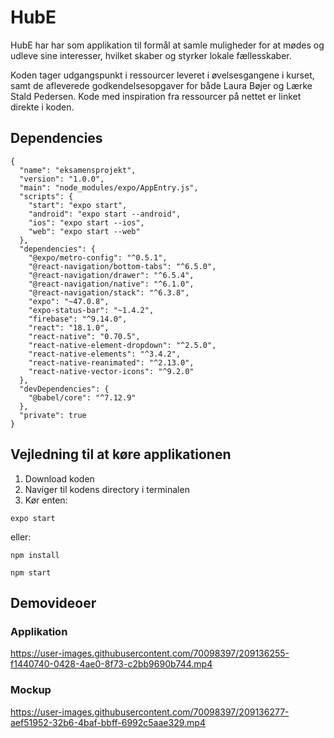 # HubE
HubE har har som applikation til formål at samle muligheder for at mødes og udleve sine interesser, hvilket skaber og styrker lokale fællesskaber.

Koden tager udgangspunkt i ressourcer leveret i øvelsesgangene i kurset, samt de afleverede godkendelsesopgaver for både Laura Bøjer og Lærke Stald Pedersen. Kode med inspiration fra ressourcer på nettet er linket direkte i koden.

## Dependencies
```
{
  "name": "eksamensprojekt",
  "version": "1.0.0",
  "main": "node_modules/expo/AppEntry.js",
  "scripts": {
    "start": "expo start",
    "android": "expo start --android",
    "ios": "expo start --ios",
    "web": "expo start --web"
  },
  "dependencies": {
    "@expo/metro-config": "^0.5.1",
    "@react-navigation/bottom-tabs": "^6.5.0",
    "@react-navigation/drawer": "^6.5.4",
    "@react-navigation/native": "^6.1.0",
    "@react-navigation/stack": "^6.3.8",
    "expo": "~47.0.8",
    "expo-status-bar": "~1.4.2",
    "firebase": "^9.14.0",
    "react": "18.1.0",
    "react-native": "0.70.5",
    "react-native-element-dropdown": "^2.5.0",
    "react-native-elements": "^3.4.2",
    "react-native-reanimated": "^2.13.0",
    "react-native-vector-icons": "^9.2.0"
  },
  "devDependencies": {
    "@babel/core": "^7.12.9"
  },
  "private": true
}
```

## Vejledning til at køre applikationen
1. Download koden
2. Naviger til kodens directory i terminalen
3. Kør enten:
```
expo start
```
eller:
```
npm install

npm start
```
      
## Demovideoer
### Applikation
https://user-images.githubusercontent.com/70098397/209136255-f1440740-0428-4ae0-8f73-c2bb9690b744.mp4

### Mockup
https://user-images.githubusercontent.com/70098397/209136277-aef51952-32b6-4baf-bbff-6992c5aae329.mp4


